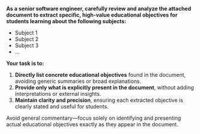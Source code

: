 **As a senior software engineer, carefully review and analyze the attached document to extract specific, high-value educational objectives for students learning about the following subjects:**  

- Subject 1  
- Subject 2  
- Subject 3  
- ...  

**Your task is to:**  
1. **Directly list concrete educational objectives** found in the document, avoiding generic summaries or broad explanations.  
2. **Provide only what is explicitly present in the document**, without adding interpretations or external insights.  
3. **Maintain clarity and precision**, ensuring each extracted objective is clearly stated and useful for students.  

Avoid general commentary—focus solely on identifying and presenting actual educational objectives exactly as they appear in the document.